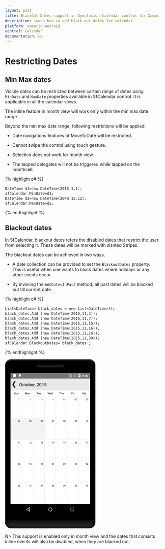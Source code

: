 ```yaml
---
layout: post
title: BlackOut Dates support in Syncfusion Calendar control for Xamarin.Android
description: Learn how to add black out dates for calendar
platform: Xamarin.Android
control: Calendar
documentation: ug
---
```


# Restricting Dates

## Min Max dates

Visible dates can be restricted between certain range of dates using `MinDate` and `MaxDate` properties available in SfCalendar control. It is applicable in all the calendar views.

The inline feature in month view will work only within the min max date range.

Beyond the min max date range, following restrictions will be applied.

* Date navigations features of MoveToDate will be restricted.

* Cannot swipe the control using touch gesture.

* Selection does not work for month view. 

* The tapped delegates will not be triggered while tapped on the monthcell.  

{% highlight c# %}

	DateTime d1=new DateTime(2015,1,1);
	sfCalendar.MinDate=d1;
	DateTime d2=new DateTime(2040,12,12);
	sfCalendar.MaxDate=d2;
	
{% endhighlight %}

## Blackout dates

In SfCalendar, blackout dates refers the disabled dates that restrict the user from selecting it. These dates will be marked with slanted Stripes. 

The blackout dates can be achieved in two ways. 

* A date collection can be provided to set the `BlackoutDates` property. This is useful when one wants to block dates where holidays or any other events occur. 

* By invoking the `AddDatesInPast` method, all past dates will be blacked out till current date.

{% highlight c# %}

	List<DateTime> black_dates = new List<DateTime>();
	black_dates.Add (new DateTime(2015,11,3));
	black_dates.Add (new DateTime(2015,11,7));
	black_dates.Add (new DateTime(2015,11,15));
	black_dates.Add (new DateTime(2015,11,16));
	black_dates.Add (new DateTime(2015,11,26));
	black_dates.Add (new DateTime(2015,11,30));
	sfCalendar.BlackoutDates= black_dates ;
	
{% endhighlight %}

![](images/blackout_dates.png)                                        


N> This support is enabled only in month view and the dates that consists inline events will also be disabled, when they are blacked out.


